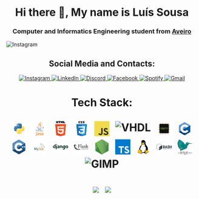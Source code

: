 # <h1 align="center">Hi there 👋, My name is Luís Sousa

<h3 align="center">Computer and Informatics Engineering student from <a href="https://www.ua.pt/pt/deti">Aveiro</a></h3>
<img src="https://raw.githubusercontent.com/rahuldkjain/github-profile-readme-generator/master/src/images/icons/Social/instagram.svg" alt="Instagram" height="30" width="40" opacity="0" />
<h2 align="center">Social Media and Contacts:</h2>
<p align="center">
    <a href="https://instagram.com/lssousa09" target="_blank">
        <img src="https://raw.githubusercontent.com/rahuldkjain/github-profile-readme-generator/master/src/images/icons/Social/instagram.svg" alt="Instagram" height="30" width="40" />
    </a>
    <a href="https://www.linkedin.com/in/luisbfsousa" target="_blank">
        <img src="https://raw.githubusercontent.com/rahuldkjain/github-profile-readme-generator/master/src/images/icons/Social/linked-in-alt.svg" alt="LinkedIn" height="30" width="40" />
    </a>
    <a href="https://discordapp.com/users/luisbfsousa" target="_blank">
        <img src="https://raw.githubusercontent.com/rahuldkjain/github-profile-readme-generator/master/src/images/icons/Social/discord.svg" alt="Discord" height="30" width="40" />
    </a>
    <a href="https://www.facebook.com/luis.sousa.96343" target="_blank">
        <img src="https://raw.githubusercontent.com/rahuldkjain/github-profile-readme-generator/master/src/images/icons/Social/facebook.svg" alt="Facebook" height="30" width="40" />
    </a>
    <a href="https://open.spotify.com/user/11186258863" target="_blank">
        <img src="https://raw.githubusercontent.com/rahuldkjain/github-profile-readme-generator/master/src/images/icons/Social/spotify.svg" alt="Spotify" height="30" width="40" />
    </a>
    <a href="mailto:luisbfsousa@gmail.com" target="_blank">
        <img src="https://upload.wikimedia.org/wikipedia/commons/thumb/7/7e/Gmail_icon_%282020%29.svg/120px-Gmail_icon_%282020%29.svg.png" alt="Gmail" height="30" width="40" />
    </a>
</p>

<h1 align="center">Tech Stack:
<p align="center">
    <img src="https://raw.githubusercontent.com/github/explore/80688e429a7d4ef2fca1e82350fe8e3517d3494d/topics/python/python.png" alt="Python" height="40" style="vertical-align:top; margin:4px">
    <img src="https://raw.githubusercontent.com/github/explore/main/topics/java/java.png" alt="Java" height="40" style="vertical-align:top; margin:4px">
    <img src="https://raw.githubusercontent.com/github/explore/main/topics/html/html.png" alt="HTML" height="40" style="vertical-align:top; margin:4px">
    <img src="https://raw.githubusercontent.com/github/explore/main/topics/css/css.png" alt="CSS" height="40" style="vertical-align:top; margin:4px">
    <img src="https://raw.githubusercontent.com/github/explore/main/topics/javascript/javascript.png" alt="JavaScript" height="40" style="vertical-align:top; margin:4px">
    <img src="https://upload.wikimedia.org/wikipedia/commons/5/5b/FPGAEtShields13.png" alt="VHDL" height="40" style="vertical-align:top; margin:4px">
    <img src="https://raw.githubusercontent.com/github/explore/main/topics/assembly/assembly.png" alt="Assembly" height="40" style="vertical-align:top; margin:4px">
    <img src="https://raw.githubusercontent.com/github/explore/main/topics/c/c.png" alt="C" height="40" style="vertical-align:top; margin:4px">
    <img src="https://raw.githubusercontent.com/github/explore/main/topics/cpp/cpp.png" alt="C++" height="40" style="vertical-align:top; margin:4px">
    <img src="https://raw.githubusercontent.com/github/explore/main/topics/mysql/mysql.png" alt="MySQL" height="40" style="vertical-align:top; margin:4px">
    <img src="https://raw.githubusercontent.com/github/explore/main/topics/django/django.png" alt="Django" height="40" style="vertical-align:top; margin:4px">
    <img src="https://raw.githubusercontent.com/github/explore/main/topics/flask/flask.png" alt="Flask" height="40" style="vertical-align:top; margin:4px">
    <img src="https://raw.githubusercontent.com/github/explore/main/topics/nodejs/nodejs.png" alt="Node.js" height="40" style="vertical-align:top; margin:4px">
    <img src="https://raw.githubusercontent.com/github/explore/main/topics/typescript/typescript.png" alt="TypeScript" height="40" style="vertical-align:top; margin:4px">
    <img src="https://raw.githubusercontent.com/github/explore/main/topics/linux/linux.png" alt="Linux" height="40" style="vertical-align:top; margin:4px">
    <img src="https://raw.githubusercontent.com/github/explore/main/topics/bash/bash.png" alt="Bash" height="40" style="vertical-align:top; margin:4px">
    <img src="https://raw.githubusercontent.com/github/explore/main/topics/latex/latex.png" alt="LaTeX" height="40" style="vertical-align:top; margin:4px">
    <img src="https://upload.wikimedia.org/wikipedia/commons/thumb/4/45/The_GIMP_icon_-_gnome.svg/1200px-The_GIMP_icon_-_gnome.svg.png" alt="GIMP" height="40" style="vertical-align:top; margin:4px">
</p>



<div align="center">
    <img height="180em" src="https://github-readme-stats.vercel.app/api?username=luisbfsousa&show_icons=true&theme=darcula&include_all_commits=true&count_private=true" style="margin-right: 10px;" />
    <img height="180em" src="https://github-readme-stats.vercel.app/api/top-langs/?username=luisbfsousa&theme=darcula&include_all_commits=false&count_private=true&layout=compact" />
</div>
